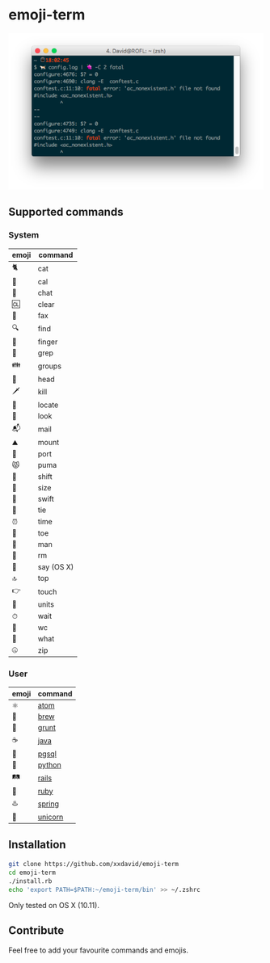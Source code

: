 # emoji-term

![Screenshot](screenshot.png)

## Supported commands

### System

| emoji | command |
|-------|---------|
| 🐈    | cat     |
| 📅    | cal     |
| 💬    | chat    |
| 🆑    | clear   |
| 📠    | fax     |
| 🔍    | find    |
| 🖕    | finger  |
| 🍇    | grep    |
| 👪    | groups  |
| 🤕    | head    |
| 🗡    | kill    |
| 📍    | locate  |
| 👀    | look    |
| 📬    | mail    |
| ⛰    | mount   |
| 🚢    | port    |
| 😾    | puma    |
| 🔄    | shift   |
| 📏    | size    |
| 🏃    | swift   |
| 👔    | tie     |
| ⏰    |time    |
| 👣    | toe     |
| 👨    | man     |
| 💩    | rm      |
| 👄    | say (OS X)|
| 🔝    | top     |
| 👉    | touch   |
| 📐    | units   |
| ⏱    | wait    |
| 🚽    | wc      |
| 🤔    | what    |
| 🤐    | zip     |

### User

| emoji | command |
|-------|---------|
| ⚛     | [atom](https://atom.io) |
| 🍺    | [brew](https://brew.sh) |
| 🐗    | [grunt](https://gruntjs.com) |
| ☕     | [java](http://java.com)    |
| 🐘    | [pgsql](http://www.postgresql.org)
| 🐍    | [python](https://www.python.org) |
| 🛤    | [rails](http://rubyonrails.org) |
| 💎    | [ruby](https://www.ruby-lang.org)    |
| ♨️    | [spring](https://github.com/rails/spring) |
| 🦄    | [unicorn](https://unicorn.bogomips.org/) |

## Installation

```bash
git clone https://github.com/xxdavid/emoji-term
cd emoji-term
./install.rb
echo 'export PATH=$PATH:~/emoji-term/bin' >> ~/.zshrc
```

Only tested on OS X (10.11).

## Contribute
Feel free to add your favourite commands and emojis.
